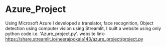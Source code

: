 # Azure_Project
Using Microsoft Azure I developed a translator, face recognition, Object detection using computer vision
using Streamlit, I built a website using only python code i.e. 'Azure_project.py'.
          website link- https://share.streamlit.io/neerajpokala143/azure_project/project.py
